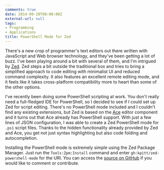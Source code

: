 ```yaml
---
comments: true
date: 2014-09-20T00:00:00Z
external-url: null
tags:
- Programming
- Applications
title: PowerShell Mode for Zed
---
```


There's a new crop of programmer's text editors out there written with
JavaScript and Web browser technology, and they've been getting a lot of buzz.
I've been playing around a bit with several of them, and I'm intrigued by
[Zed][zed].  Zed steps a bit outside the traditional box and tries to bring a
simplified approach to code editing with minimalist UI and reduced command
complexity.  It also features an excellent remote editing mode, and it feels
like it takes cross-platform compatibility more to heart than some of the
other options.

I've recently been doing some PowerShell scripting at work.  You don't really
need a full-fledged IDE for PowerShell, so I decided to see if I could set up
Zed for script editing.  There's no PowerShell mode included and I couldn't
find any existing extensions, but Zed is based on the [Ace][ace] editor
component and it turns out that Ace already has PowerShell support.  With
just a few lines of JSON configuration, I was able to create a Zed PowerShell
mode for `.ps1` script files.  Thanks to the hidden functionality already
provided by Zed and Ace, you get not just syntax highlighting but also code
folding and autocompletion.

Installing the PowerShell mode is extremely simple using the Zed Package
Manager.  Just run the `Tools:Zpm:Install` command and enter
`gh:kpitt/zed-powershell-mode` for the URI.  You can access the
[source on GitHub][gh_psmode] if you would like to comment or contribute.

[zed]:       http://zedapp.org/
[ace]:       http://ace.c9.io/
[gh_psmode]: https://github.com/kpitt/zed-powershell-mode
